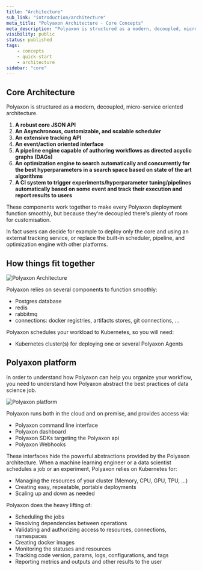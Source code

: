 ```yaml
---
title: "Architecture"
sub_link: "introduction/architecture"
meta_title: "Polyaxon Architecture - Core Concepts"
meta_description: "Polyaxon is structured as a modern, decoupled, micro-service oriented architecture."
visibility: public
status: published
tags:
    - concepts
    - quick-start
    - architecture
sidebar: "core"
---
```


## Core Architecture

Polyaxon is structured as a modern, decoupled, micro-service oriented architecture.


1. **A robust core JSON API**
2. **An Asynchronous, customizable, and scalable scheduler**
3. **An extensive tracking API**
4. **An event/action oriented interface**
5. **A pipeline engine capable of authoring workflows as directed acyclic graphs (DAGs)**
6. **An optimization engine to search automatically and concurrently for the best hyperparameters in a search space based on state of the art algorithms**
7. **A CI system to trigger experiments/hyperparameter tuning/pipelines automatically based on some event and track their execution and report results to users**

These components work together to make every Polyaxon deployment function smoothly, 
but because they're decoupled there's plenty of room for customisation.

In fact users can decide for example to deploy only the core and using an external tracking service, or replace the built-in scheduler, pipeline, and optimization engine with other platforms.


## How things fit together

![Polyaxon Architecture](../../../../content/images/concepts/architecture/polyaxon_architecture.png)

Polyaxon relies on several components to function smoothly:

 * Postgres database
 * redis
 * rabbitmq
 * connections: docker registries, artifacts stores, git connections, ... 

Polyaxon schedules your workload to Kubernetes, so you will need:

 * Kubernetes cluster(s) for deploying one or several Polyaxon Agents


## Polyaxon platform

In order to understand how Polyaxon can help you organize your workflow,
you need to understand how Polyaxon abstract the best practices of data science job.

![Polyaxon platform](../../../../content/images/concepts/architecture/polyaxon_platform.png)

Polyaxon runs both in the cloud and on premise, and provides access via:

 * Polyaxon command line interface
 * Polyaxon dashboard
 * Polyaxon SDKs targeting the Polyaxon api
 * Polyaxon Webhooks


These interfaces hide the powerful abstractions provided by the Polyaxon architecture.
When a machine learning engineer or a data scientist schedules a job or an experiment,
Polyaxon relies on Kubernetes for:

 * Managing the resources of your cluster (Memory, CPU, GPU, TPU, ...)
 * Creating easy, repeatable, portable deployments
 * Scaling up and down as needed

Polyaxon does the heavy lifting of:

 * Scheduling the jobs
 * Resolving dependencies between operations
 * Validating and authorizing access to resources, connections, namespaces
 * Creating docker images
 * Monitoring the statuses and resources
 * Tracking code version, params, logs, configurations, and tags
 * Reporting metrics and outputs and other results to the user

